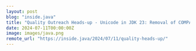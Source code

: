 ```yaml
---
layout: post
blog: "inside.java"
title: "Quality Outreach Heads-up - Unicode in JDK 23: Removal of COMPAT Locale Provider"
date: 2024-07-11T00:00:00Z
image: images/java.png
remote_url: "https://inside.java/2024/07/11/quality-heads-up/"
---
```

